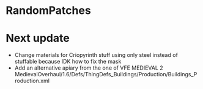 # RandomPatches

# Next update

- Change materials for Criopyrinth stuff using only steel instead of stuffable because IDK how to fix the mask
- Add an alternative apiary from the one of VFE MEDIEVAL 2
  MedievalOverhaul/1.6/Defs/ThingDefs_Buildings/Production/Buildings_Production.xml
